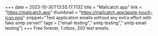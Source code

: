 +++
date = 2023-10-30T13:55:17.713Z
title = "Mailcatch.app"
link = "https://mailcatch.app"
thumbnail = "https://mailcatch.app/apple-touch-icon.png"
snippet="Test application emails without any extra effort with fake smtp server!"
tags = ["email testing"," smtp testing"," smtp email testing"]
+++
Free forever, 1 inbox, 200 test emails.
